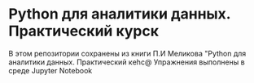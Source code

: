 # Python для аналитики данных. Практический курск

В этом репозитории сохранены из книги П.И Меликова "Python для аналитики данных. Практический кehc@
Упражнения выполнены в среде Jupyter Notebook
